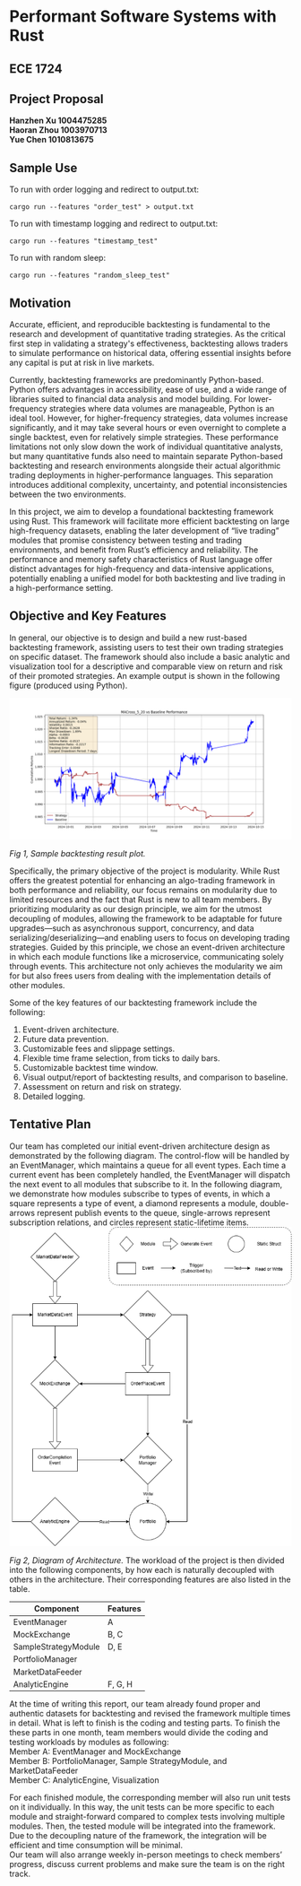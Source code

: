 # **Performant Software Systems with Rust**

## **ECE 1724**

## **Project Proposal**

**Hanzhen Xu 1004475285**  
**Haoran Zhou 1003970713**  
**Yue Chen 1010813675**

## **Sample Use**
To run with order logging and redirect to output.txt:
```
cargo run --features "order_test" > output.txt
```
To run with timestamp logging and redirect to output.txt:
```
cargo run --features "timestamp_test"
```
To run with random sleep:
```
cargo run --features "random_sleep_test"
```
## **Motivation**

Accurate, efficient, and reproducible backtesting is fundamental to the research and development of quantitative trading strategies. As the critical first step in validating a strategy's effectiveness, backtesting allows traders to simulate performance on historical data, offering essential insights before any capital is put at risk in live markets.

Currently, backtesting frameworks are predominantly Python-based. Python offers advantages in accessibility, ease of use, and a wide range of libraries suited to financial data analysis and model building. For lower-frequency strategies where data volumes are manageable, Python is an ideal tool. However, for higher-frequency strategies, data volumes increase significantly, and it may take several hours or even overnight to complete a single backtest, even for relatively simple strategies. These performance limitations not only slow down the work of individual quantitative analysts, but many quantitative funds also need to maintain separate Python-based backtesting and research environments alongside their actual algorithmic trading deployments in higher-performance languages. This separation introduces additional complexity, uncertainty, and potential inconsistencies between the two environments.

In this project, we aim to develop a foundational backtesting framework using Rust. This framework will facilitate more efficient backtesting on large high-frequency datasets, enabling the later development of “live trading” modules that promise consistency between testing and trading environments, and benefit from Rust’s efficiency and reliability. The performance and memory safety characteristics of Rust language offer distinct advantages for high-frequency and data-intensive applications, potentially enabling a unified model for both backtesting and live trading in a high-performance setting.

## **Objective and Key Features**

In general, our objective is to design and build a new rust-based backtesting framework, assisting users to test their own trading strategies on specific  dataset. The framework should also include a basic analytic and visualization tool for a descriptive and comparable view on return and risk of their promoted strategies. An example output is shown in the following figure (produced using Python).  

![Alt text][image1]  

*Fig 1, Sample backtesting result plot.*

Specifically, the primary objective of the project is modularity. While Rust offers the greatest potential for enhancing an algo-trading framework in both performance and reliability, our focus remains on modularity due to limited resources and the fact that Rust is new to all team members. By prioritizing modularity as our design principle, we aim for the utmost decoupling of modules, allowing the framework to be adaptable for future upgrades—such as asynchronous support, concurrency, and data serializing/deserializing—and enabling users to focus on developing trading strategies. Guided by this principle, we chose an event-driven architecture in which each module functions like a microservice, communicating solely through events. This architecture not only achieves the modularity we aim for but also frees users from dealing with the implementation details of other modules.

Some of the key features of our backtesting framework include the following:

1. Event-driven architecture.  
2. Future data prevention.  
3. Customizable fees and slippage settings.  
4. Flexible time frame selection, from ticks to daily bars.  
5. Customizable backtest time window.  
6. Visual output/report of backtesting results, and comparison to baseline.  
7. Assessment on return and risk on strategy.  
8. Detailed logging.

## **Tentative Plan**

Our team has completed our initial event-driven architecture design as demonstrated by the following diagram. The control-flow will be handled by an EventManager, which maintains a queue for all event types. Each time a current event has been completely handled, the EventManager will dispatch the next event to all modules that subscribe to it. In the following diagram, we demonstrate how modules subscribe to types of events, in which a square represents a type of event, a diamond represents a module, double-arrows represent publish events to the queue, single-arrows represent subscription relations, and circles represent static-lifetime items.    
![Alt text][image2]  

*Fig 2, Diagram of Architecture.*
The workload of the project is then divided into the following components, by how each is naturally decoupled with others in the architecture. Their corresponding features are also listed in the table.

| Component            | Features           |
|----------------------|--------------------|
| EventManager         | A                  |
| MockExchange         | B, C               |
| SampleStrategyModule | D, E               |
| PortfolioManager     |                    |
| MarketDataFeeder     |                    |
| AnalyticEngine       | F, G, H            |

At the time of writing this report, our team already found proper and authentic datasets for backtesting and revised the framework multiple times in detail. What is left to finish is the coding and testing parts. To finish the these parts in one month, team members would divide the coding and testing workloads by modules as following:  
Member A: EventManager and MockExchange  
Member B: PortfolioManager, Sample StrategyModule, and MarketDataFeeder  
Member C: AnalyticEngine, Visualization

For each finished module, the corresponding member will also run unit tests on it individually. In this way, the unit tests can be more specific to each module and straight-forward compared to complex tests involving multiple modules. Then, the tested module will be integrated into the framework. Due to the decoupling nature of the framework, the integration will be efficient and time consumption will be minimal.  
Our team will also arrange weekly in-person meetings to check members’ progress, discuss current problems and make sure the team is on the right track.  


[image1]:resources/image/MACROSS_5_20_sample.png
[image2]:resources/image/CrabQuantArchitecture.png